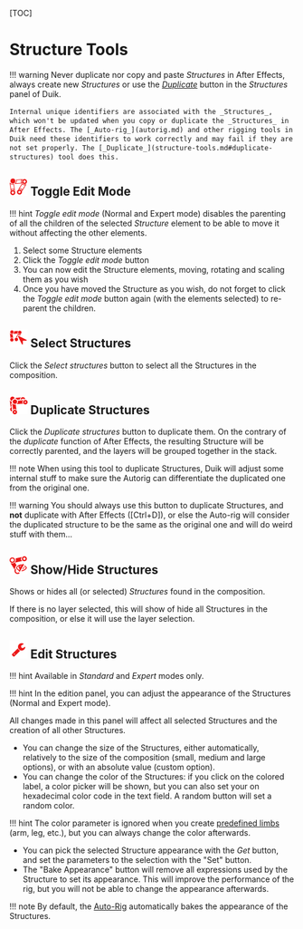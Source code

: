[TOC]

# Structure Tools

!!! warning
    Never duplicate nor copy and paste _Structures_ in After Effects, always create new _Structures_ or use the [_Duplicate_](structure-tools.md#duplicate-structures) button in the _Structures_ panel of Duik.

    Internal unique identifiers are associated with the _Structures_, which won't be updated when you copy or duplicate the _Structures_ in After Effects. The [_Auto-rig_](autorig.md) and other rigging tools in Duik need these identifiers to work correctly and may fail if they are not set properly. The [_Duplicate_](structure-tools.md#duplicate-structures) tool does this.

## ![Toggle Icon](img/duik-icons/toggle-icon-r.png) Toggle Edit Mode

!!! hint
    *Toggle edit mode* (Normal and Expert mode) disables the parenting of all the children of the selected *Structure* element to be able to move it without affecting the other elements.

1. Select some Structure elements
2. Click the *Toggle edit mode* button
3. You can now edit the Structure elements, moving, rotating and scaling them as you wish
4. Once you have moved the Structure as you wish, do not forget to click the *Toggle edit mode* button again (with the elements selected) to re-parent the children.

## ![Select strucutre Icon](img/duik-icons/selectstructure-icon-r.png) Select Structures

Click the *Select structures* button to select all the Structures in the composition.

## ![Duplicate strucutre Icon](img/duik-icons/duplicate-icon-r.png) Duplicate Structures

Click the *Duplicate structures* button to duplicate them. On the contrary of the *duplicate* function of After Effects, the resulting Structure will be correctly parented, and the layers will be grouped together in the stack.

!!! note
    When using this tool to duplicate Structures, Duik will adjust some internal stuff to make sure the Autorig can differentiate the duplicated one from the original one.

!!! warning
    You should always use this button to duplicate Structures, and **not** duplicate with After Effects ([Ctrl+D]), or else the Auto-rig will consider the duplicated structure to be the same as the original one and will do weird stuff with them...

## ![Show Hide Icon](img/duik-icons/show-hide-icon-r.png) Show/Hide Structures

Shows or hides all (or selected) *Structures* found in the composition.

If there is no layer selected, this will show of hide all Structures in the composition, or else it will use the layer selection.

## ![Edit strucutre Icon](img/duik-icons/edit-icon-r.png) Edit Structures

!!! hint
    Available in _Standard_ and _Expert_ modes only.

!!! hint
    In the edition panel, you can adjust the appearance of the Structures (Normal and Expert mode).

All changes made in this panel will affect all selected Structures and the creation of all other Structures.

- You can change the size of the Structures, either automatically, relatively to the size of the composition (small, medium and large options), or with an absolute value (custom option).
- You can change the color of the Structures: if you click on the colored label, a color picker will be shown, but you can also set your on hexadecimal color code in the text field. A random button will set a random color.  

!!! hint
    The color parameter is ignored when you create [predefined limbs](create-structures.md) (arm, leg, etc.), but you can always change the color afterwards.

- You can pick the selected Structure appearance with the *Get* button, and set the parameters to the selection with the "Set" button.
- The "Bake Appearance" button will remove all expressions used by the Structure to set its appearance. This will improve the performance of the rig, but you will not be able to change the appearance afterwards.  

!!! note
    By default, the [Auto-Rig](autorig.md) automatically bakes the appearance of the Structures.
